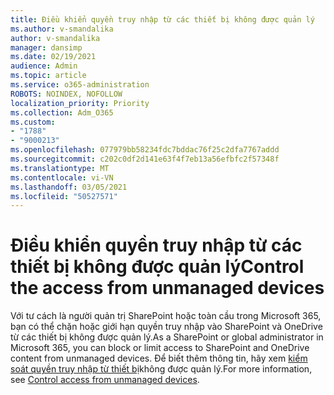 ```yaml
---
title: Điều khiển quyền truy nhập từ các thiết bị không được quản lý
ms.author: v-smandalika
author: v-smandalika
manager: dansimp
ms.date: 02/19/2021
audience: Admin
ms.topic: article
ms.service: o365-administration
ROBOTS: NOINDEX, NOFOLLOW
localization_priority: Priority
ms.collection: Adm_O365
ms.custom:
- "1788"
- "9000213"
ms.openlocfilehash: 077979bb58234fdc7bddac76f25c2dfa7767addd
ms.sourcegitcommit: c202c0df2d141e63f4f7eb13a56efbfc2f57348f
ms.translationtype: MT
ms.contentlocale: vi-VN
ms.lasthandoff: 03/05/2021
ms.locfileid: "50527571"
---
```

# <a name="control-the-access-from-unmanaged-devices"></a><span data-ttu-id="966d4-102">Điều khiển quyền truy nhập từ các thiết bị không được quản lý</span><span class="sxs-lookup"><span data-stu-id="966d4-102">Control the access from unmanaged devices</span></span>

<span data-ttu-id="966d4-103">Với tư cách là người quản trị SharePoint hoặc toàn cầu trong Microsoft 365, bạn có thể chặn hoặc giới hạn quyền truy nhập vào SharePoint và OneDrive từ các thiết bị không được quản lý.</span><span class="sxs-lookup"><span data-stu-id="966d4-103">As a SharePoint or global administrator in Microsoft 365, you can block or limit access to SharePoint and OneDrive content from unmanaged devices.</span></span> <span data-ttu-id="966d4-104">Để biết thêm thông tin, hãy xem [kiểm soát quyền truy nhập từ thiết bị](https://docs.microsoft.com/sharepoint/control-access-from-unmanaged-devices)không được quản lý.</span><span class="sxs-lookup"><span data-stu-id="966d4-104">For more information, see [Control access from unmanaged devices](https://docs.microsoft.com/sharepoint/control-access-from-unmanaged-devices).</span></span>